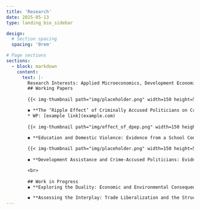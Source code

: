 ```yaml
---
title: 'Research'
date: 2025-05-13
type: landing_bio_sidebar

design:
  # Section spacing
  spacing: '0rem'

# Page sections
sections:
  - block: markdown
    content:
      text: |-
        Research Interests: Applied Microeconomics, Development Economics, International Trade, Political Economy, Industrial Organization
        ## Working Papers
        
        {{< img-thumbnail path="img/placeholder.png" width=150 height=50 alt="Placeholder" >}} 

        ◾ **The ‘Ripple Effect’ of Criminally Accused Politicians on Crime in India**, with V. Bahure (under Revise & Resubmit).   
        * WP: [example link](example.com)  
        
        {{< img-thumbnail path="img/effect_of_dpep.png" width=150 height=50 alt="The Effect of DPEP on Women's Education" >}}  
        
        ◾ **Education and Domestic Violence: Evidence from a School Construction Program in India**, with M. Agarwal, K. Bergonzoli, V. Bahure (SITES Working Paper No. 17 and under review). 

        {{< img-thumbnail path="img/placeholder.png" width=150 height=50 alt="Placeholder" >}} 
        
        ◾ **Development Assistance and Crime-Accused Politicians: Evidence from Indian Elections**, with U. Das (under review).  

        <br>
        
        ## Work in Progress
        ◾ **Exploring the Duality: Economic and Environmental Consequences of Chinese Development Finance**, with S. Roy.  

        ◾ **Assessing the Interplay: Trade Liberalization and the Structural Reconfiguration of Global Supply Chains**.  
---
```


